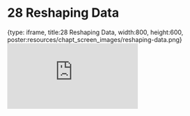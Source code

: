 # 28 Reshaping Data
 
{type: iframe, title:28 Reshaping Data, width:800, height:600, poster:resources/chapt_screen_images/reshaping-data.png}
![](https://datatrail-jhu.github.io/DataTrail/no_toc/reshaping-data.html)
 

 
